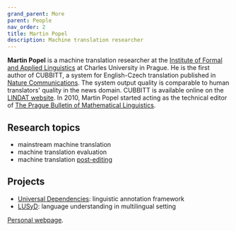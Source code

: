 ```yaml
---
grand_parent: More
parent: People
nav_order: 2
title: Martin Popel
description: Machine translation researcher
---
```


**Martin Popel** is a machine translation researcher at the [Institute of Formal and Applied Linguistics](https://ufal.mff.cuni.cz/) at Charles University in Prague.
He is the first author of CUBBITT, a system for English-Czech translation published in [Nature Communications](https://www.nature.com/articles/s41467-020-18073-9).
The system output quality is comparable to human translators' quality in the news domain.
CUBBITT is available online on the [LINDAT website](https://lindat.mff.cuni.cz/services/translation/).
In 2010, Martin Popel started acting as the technical editor of [The Prague Bulletin of Mathematical Linguistics](https://ufal.mff.cuni.cz/pbml).

## Research topics
- mainstream machine translation
- machine translation evaluation
- machine translation [post-editing](/../workflows/post-editing.md)

## Projects
- [Universal Dependencies](https://universaldependencies.org/): linguistic annotation framework
- [LUSyD](https://ufal.mff.cuni.cz/grants/lusyd): language understanding in multilingual setting

[Personal webpage](https://ufal.mff.cuni.cz/martin-popel).
